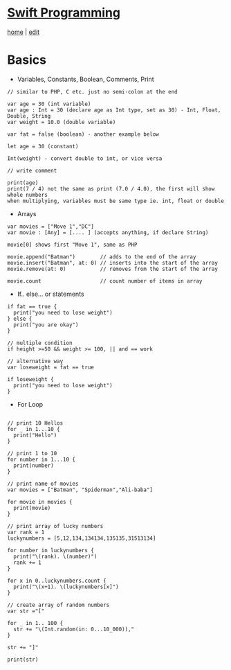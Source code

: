 # [Swift Programming](https://alwinwoo.github.io/pages/swift.html)
[home](https://alwinwoo.github.io/) | [edit](https://github.com/alwinwoo/alwinwoo.github.io/edit/master/pages/swift.md)

# Basics
* Variables, Constants, Boolean, Comments, Print

```code
// similar to PHP, C etc. just no semi-colon at the end

var age = 30 (int variable)
var age : Int = 30 (declare age as Int type, set as 30) - Int, Float, Double, String 
var weight = 10.0 (double variable)

var fat = false (boolean) - another example below

let age = 30 (constant)

Int(weight) - convert double to int, or vice versa

// write comment

print(age)
print(7 / 4) not the same as print (7.0 / 4.0), the first will show whole numbers
when multiplying, variables must be same type ie. int, float or double
```

* Arrays

```code
var movies = ["Move 1","DC"]
var movie : [Any] = [.... ] (accepts anything, if declare String)

movie[0] shows first "Move 1", same as PHP

movie.append("Batman")        // adds to the end of the array
movie.insert("Batman", at: 0) // inserts into the start of the array
movie.remove(at: 0)           // removes from the start of the array

movie.count                   // count number of items in array
```

* If.. else... or statements

```code
if fat == true {
  print("you need to lose weight")
} else {
  print("you are okay")
}

// multiple condition
if height >=50 && weight >= 100, || and == work

// alternative way
var loseweight = fat == true

if loseweight {
  print("you need to lose weight")
}
```

* For Loop

```code

// print 10 Hellos
for _ in 1...10 {
  print("Hello")
}

// print 1 to 10
for number in 1...10 {
  print(number)
}

// print name of movies
var movies = ["Batman", "Spiderman","Ali-baba"]

for movie in movies {
  print(movie)
}

// print array of lucky numbers
var rank = 1
luckynumbers = [5,12,134,134134,135135,31513134]

for number in luckynumbers {
  print("\(rank). \(number)")
  rank += 1
}

for x in 0..luckynumbers.count {
  print("\(x+1). \(luckynumbers[x]")
}

// create array of random numbers
var str ="["

for _ in 1.. 100 {
  str += "\(Int.random(in: 0...10_000)),"
}

str += "]"

print(str)
```
